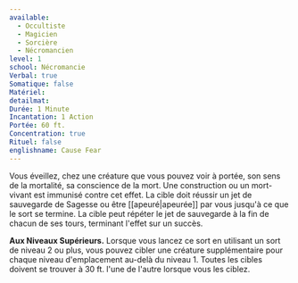 ```yaml
---
available:
  - Occultiste
  - Magicien
  - Sorcière
  - Nécromancien
level: 1
school: Nécromancie
Verbal: true
Somatique: false
Matériel: 
detailmat: 
Durée: 1 Minute
Incantation: 1 Action
Portée: 60 ft.
Concentration: true
Rituel: false
englishname: Cause Fear
---
```

Vous éveillez, chez une créature que vous pouvez voir à portée, son sens de la mortalité, sa conscience de la mort. Une construction ou un mort-vivant est immunisé contre cet effet. La cible doit réussir un jet de sauvegarde de Sagesse ou être [[apeuré|apeurée]] par vous jusqu'à ce que le sort se termine. La cible peut répéter le jet de sauvegarde à la fin de chacun de ses tours, terminant l'effet sur un succès.

**Aux Niveaux Supérieurs.** Lorsque vous lancez ce sort en utilisant un sort de niveau 2 ou plus, vous pouvez cibler une créature supplémentaire pour chaque niveau d'emplacement au-delà du niveau 1. Toutes les cibles doivent se trouver à 30 ft. l'une de l'autre lorsque vous les ciblez.
